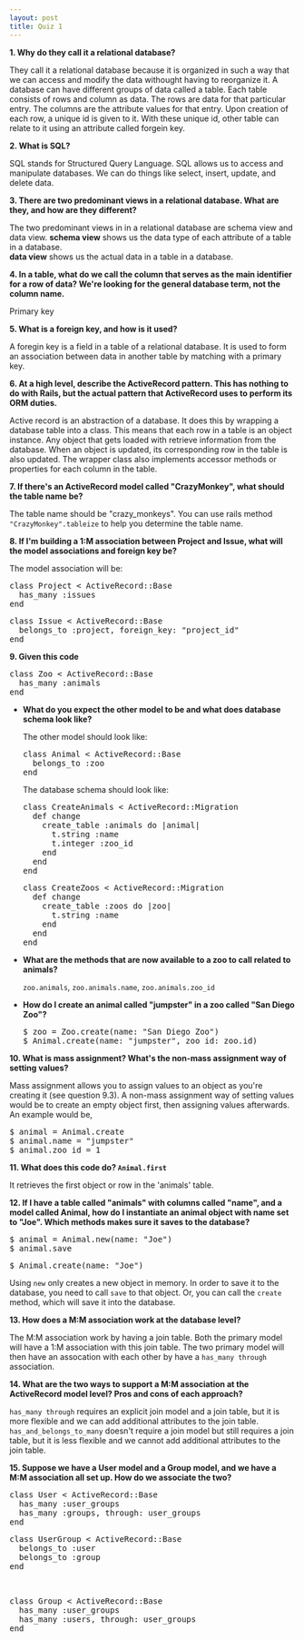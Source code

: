 ```yaml
---
layout: post
title: Quiz 1
---
```


<strong>1. Why do they call it a relational database?</strong>
<p>
  They call it a relational database because it is organized in such a way that we can access and modify the data withought having to reorganize it. A database can have different groups of data called a table. Each table consists of rows and column as data. The rows are data for that particular entry. The columns are the attribute values for that entry. Upon creation of each row, a unique id is given to it. With these unique id, other table can relate to it using an attribute called forgein key.
</p>

<strong>2. What is SQL?</strong>
<p>
  SQL stands for Structured Query Language. SQL allows us to access and manipulate databases. We can do things like select, insert, update, and delete data.
</p>

<strong>3. There are two predominant views in a relational database. What are they, and how are they different?</strong>
<p>
  The two predominant views in in a relational database are schema view and data view.
<strong>schema view</strong> shows us the data type of each attribute of a table in a database.</br>
<strong>data view</strong> shows us the actual data in a table in a database.
</p>

<strong>4. In a table, what do we call the column that serves as the main identifier for a row of data? We're looking for the general database term, not the column name.</strong>
<p>Primary key</p>

<strong>5. What is a foreign key, and how is it used?</strong>
<p>
  A foregin key is a field in a table of a relational database. It is used to form an association between data in another table by matching with a primary key.
</p>

<strong>6. At a high level, describe the ActiveRecord pattern. This has nothing to do with Rails, but the actual pattern that ActiveRecord uses to perform its ORM duties.</strong>
<p>
  Active record is an abstraction of a database. It does this by wrapping a database table into a class. This means that each row in a table is an object instance. Any object that gets loaded with retrieve information from the database. When an object is updated, its corresponding row in the table is also updated. The wrapper class also implements accessor methods or properties for each column in the table.
</p>

<strong>7. If there's an ActiveRecord model called "CrazyMonkey", what should the table name be?</strong>
<p>
  The table name should be "crazy_monkeys". You can use rails method <code>"CrazyMonkey".tableize</code> to help you determine the table name.
</p>

<strong>8. If I'm building a 1:M association between Project and Issue, what will the model associations and foreign key be?</strong>
<p>The model association will be:</p>
<pre>
class Project &lt; ActiveRecord::Base
  has_many :issues
end
</pre>

<pre>
class Issue &lt; ActiveRecord::Base
  belongs_to :project, foreign_key: "project_id"
end
</pre>

<strong>9. Given this code</strong>
<pre>
class Zoo &lt; ActiveRecord::Base
  has_many :animals
end
</pre>
<ul>
<li><strong>What do you expect the other model to be and what does database schema look like?</strong></li>
    <p>The other model should look like:</p>
<pre>
class Animal &lt; ActiveRecord::Base
  belongs_to :zoo
end
</pre>
    <p>The database schema should look like:</p>
<pre>
class CreateAnimals &lt; ActiveRecord::Migration
  def change
    create_table :animals do |animal|
      t.string :name
      t.integer :zoo_id
    end
  end
end
</pre>

<pre>
class CreateZoos &lt; ActiveRecord::Migration
  def change
    create_table :zoos do |zoo|
      t.string :name
    end
  end
end
</pre>

  <li><strong>What are the methods that are now available to a zoo to call related to animals?</strong></li>
    <p><code>zoo.animals</code>, <code>zoo.animals.name</code>, <code>zoo.animals.zoo_id</code></p>

  <li><strong>How do I create an animal called "jumpster" in a zoo called "San Diego Zoo"?</strong></li>
<pre>$ zoo = Zoo.create(name: "San Diego Zoo")
$ Animal.create(name: "jumpster", zoo_id: zoo.id)
</pre>
</ul>

<strong>10. What is mass assignment? What's the non-mass assignment way of setting values?</strong>
<p>
  Mass assignment allows you to assign values to an object as you're creating it (see question 9.3). A non-mass assignment way of setting values would be to create an empty object first, then assigning values afterwards. An example would be,
</p>
<pre>
$ animal = Animal.create
$ animal.name = "jumpster"
$ animal.zoo_id = 1
</pre>

<strong>11. What does this code do? <code>Animal.first</code></strong>
<p>It retrieves the first object or row in the 'animals' table.</p>

<strong>12. If I have a table called "animals" with columns called "name", and a model called Animal, how do I instantiate an animal object with name set to "Joe". Which methods makes sure it saves to the database?</strong>
<pre>
$ animal = Animal.new(name: "Joe")
$ animal.save
</pre>

<pre>
$ Animal.create(name: "Joe")
</pre>
<p>
  Using <code>new</code> only creates a new object in memory. In order to save it to the database, you need to call <code>save</code> to that object. Or, you can call the <code>create</code> method, which will save it into the database.
</p>

<strong>13. How does a M:M association work at the database level?</strong>
<p>
  The M:M association work by having a join table. Both the primary model will have a 1:M association with this join table. The two primary model will then have an assocation with each other by have a <code>has&lowbar;many through</code> association.
</p>

<strong>14. What are the two ways to support a M:M association at the ActiveRecord model level? Pros and cons of each approach?</strong>
<p>
<code>has&lowbar;many through</code> requires an explicit join model and a join table, but it is more flexible and we can add additional attributes to the join table.<br/>
<code>has&lowbar;and&lowbar;belongs&lowbar;to&lowbar;many</code> doesn't require a join model but still requires a join table, but it is less flexible and we cannot add additional attributes to the join table.
</p>

<strong>15. Suppose we have a User model and a Group model, and we have a M:M association all set up. How do we associate the two?</strong>
<pre>
class User &lt; ActiveRecord::Base
  has_many :user_groups
  has_many :groups, through: user_groups
end
</pre>

<pre>
class UserGroup &lt; ActiveRecord::Base
  belongs_to :user
  belongs_to :group
end
</pre><br/>
<pre>
class Group &lt; ActiveRecord::Base
  has_many :user_groups
  has_many :users, through: user_groups
end
</pre>
